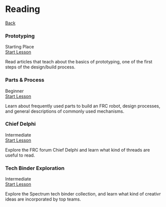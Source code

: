 <div class="page-header">
  <h1>Reading</h1>
  <a href="/design/" class="home-button">Back</a>
</div>

<!-- Card 1-->
<div class="simple-card" data-lesson-id="prototype">
  <div class="card-header">
    <div class="card-title-row">
      <h3 class="card-title">Prototyping</h3>
      <span class="card-level-badge starting">Starting Place</span>
    </div>
    <a href="prototype/" class="card-button">
      Start Lesson
    </a>
  </div>
  <p class="card-description">
   Read articles that teach about the basics of prototyping, one of the first steps of the design/build process.
  </p>
</div>


<!-- Card 2-->
<div class="simple-card">
  <div class="card-header">
    <div class="card-title-row">
      <h3 class="card-title">Parts & Process</h3>
      <span class="card-level-badge beginner">Beginner</span>
    </div>
    <a href="howtodesign/" class="card-button">
      Start Lesson
    </a>
  </div>
  <p class="card-description">
   Learn about frequently used parts to build an FRC robot, design processes, and general descriptions of commonly used mechanisms.
</div>

<!-- Card 3-->
<div class="simple-card">
  <div class="card-header">
    <div class="card-title-row">
      <h3 class="card-title">Chief Delphi</h3>
      <span class="card-level-badge intermediate">Intermediate</span>
    </div>
    <a href="chiefdelphi/" class="card-button">
      Start Lesson
    </a>
  </div>
  <p class="card-description">
   Explore the FRC forum Chief Delphi and learn what kind of threads are useful to read.
  </p>
</div>

<!-- Card 4-->
<div class="simple-card">
  <div class="card-header">
    <div class="card-title-row">
      <h3 class="card-title">Tech Binder Exploration</h3>
      <span class="card-level-badge intermediate">Intermediate</span>
    </div>
    <a href="spectrum/" class="card-button">
      Start Lesson
    </a>
  </div>
  <p class="card-description">
   Explore the Spectrum tech binder collection, and learn what kind of creativr ideas are incorporated by top teams. 
  </p>
</div>
